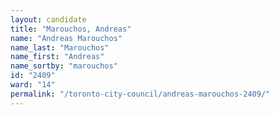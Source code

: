 ```yaml
---
layout: candidate
title: "Marouchos, Andreas"
name: "Andreas Marouchos"
name_last: "Marouchos"
name_first: "Andreas"
name_sortby: "marouchos"
id: "2409"
ward: "14"
permalink: "/toronto-city-council/andreas-marouchos-2409/"
---
```


